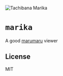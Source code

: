 ![Tachibana Marika](https://raw.githubusercontent.com/noraesae/marika/master/public/image/marika.jpg)

`marika`
========

A good [marumaru](http://marumaru.in/) viewer

License
-------

MIT
